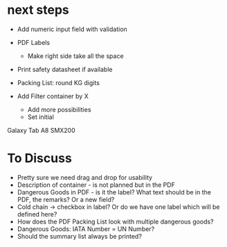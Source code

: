 # next steps
* Add numeric input field with validation

* PDF Labels
    * Make right side take all the space

* Print safety datasheet if available

* Packing List: round KG digits

* Add Filter container by X
  * Add more possibilities
  * Set initial

Galaxy Tab A8 SMX200

# To Discuss

* Pretty sure we need drag and drop for usability
* Description of container - is not planned but in the PDF
* Dangerous Goods in PDF - is it the label? What text should be in the PDF, the remarks? Or a new field?
* Cold chain -> checkbox in label? Or do we have one label which will be defined here?
* How does the PDF Packing List look with multiple dangerous goods?
* Dangerous Goods: IATA Number = UN Number?
* Should the summary list always be printed?
